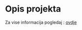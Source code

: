 # Opis projekta
Za vise informacija pogledaj : [ovdje](https://cdn.filestackcontent.com/TNfFZYkcTUioV8UnTe1x)